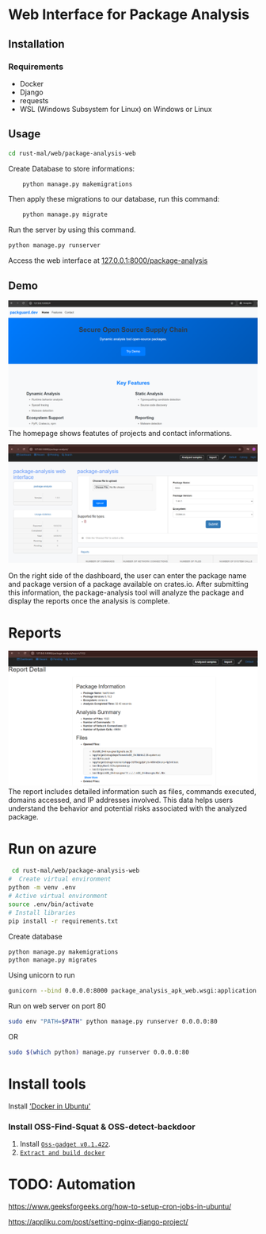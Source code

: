 # Web Interface for Package Analysis

## Installation

### Requirements
- Docker
- Django
- requests
- WSL (Windows Subsystem for Linux) on Windows or Linux

## Usage

```bash
cd rust-mal/web/package-analysis-web
```

Create Database to store informations:

```bash
    python manage.py makemigrations
```

Then apply these migrations to our database, run this command:

```bash
    python manage.py migrate
```

Run the server by using this command. 
```bash
python manage.py runserver
```

Access the web interface at [127.0.0.1:8000/package-analysis](http://127.0.0.1:8000/package-analysis)

## Demo
![home page](images/homepage.png)
The homepage shows featutes of projects and contact informations.

![Dashboard Screenshot](images/dashboard.png)

On the right side of the dashboard, the user can enter the package name and package version of a package available on crates.io. After submitting this information, the package-analysis tool will analyze the package and display the reports once the analysis is complete.



# Reports

![Report Detail](images/report.png)
The report includes detailed information such as files, commands executed, domains accessed, and IP addresses involved. This data helps users understand the behavior and potential risks associated with the analyzed package.

# Run on azure
```bash
 cd rust-mal/web/package-analysis-web
#  Create virtual environment
python -m venv .env
# Active virtual environment
source .env/bin/activate
# Install libraries
pip install -r requirements.txt
```
Create database

```bash
python manage.py makemigrations
python manage.py migrates
```

Using unicorn to run
```bash
gunicorn --bind 0.0.0.0:8000 package_analysis_apk_web.wsgi:application
```

Run on web server on port 80

```bash
sudo env "PATH=$PATH" python manage.py runserver 0.0.0.0:80
```
OR
```bash
sudo $(which python) manage.py runserver 0.0.0.0:80
```

# Install tools
Install ['Docker in Ubuntu'](https://www.digitalocean.com/community/tutorials/how-to-install-and-use-docker-on-ubuntu-20-04)

### Install OSS-Find-Squat & OSS-detect-backdoor

1. Install [`Oss-gadget v0.1.422`](https://github.com/microsoft/OSSGadget/releases/download/v0.1.422/OSSGadget_linux_0.1.422.tar.gz).
2. [`Extract and build docker`](https://github.com/microsoft/OSSGadget/wiki/Docker-Image)



# TODO: Automation
https://www.geeksforgeeks.org/how-to-setup-cron-jobs-in-ubuntu/

https://appliku.com/post/setting-nginx-django-project/

